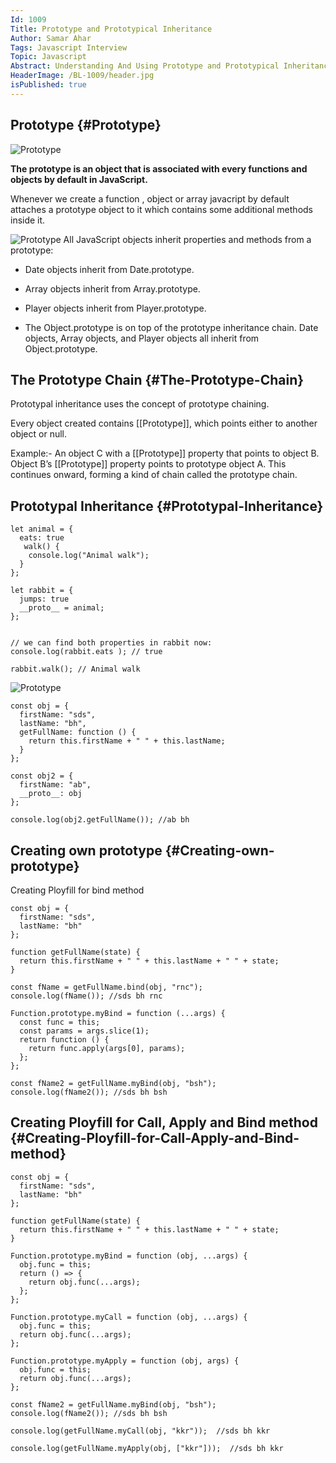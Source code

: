 ```yaml
---
Id: 1009
Title: Prototype and Prototypical Inheritance
Author: Samar Ahar
Tags: Javascript Interview
Topic: Javascript
Abstract: Understanding And Using Prototype and Prototypical Inheritance in JavaScript
HeaderImage: /BL-1009/header.jpg
isPublished: true
---
```


## Prototype {#Prototype}

![Prototype](/BL-1009/object-prototype-empty.svg)

**The prototype is an object that is associated with every functions and objects by default in JavaScript.**

Whenever we create a function , object or array javacript by default attaches a prototype object to it which contains some additional methods inside it.

![Prototype](/BL-1009/proto.png)
All JavaScript objects inherit properties and methods from a prototype:

- Date objects inherit from Date.prototype.
- Array objects inherit from Array.prototype.
- Player objects inherit from Player.prototype.

- The Object.prototype is on top of the prototype inheritance chain. Date objects, Array objects, and Player objects all inherit from Object.prototype.

## The Prototype Chain {#The-Prototype-Chain}

Prototypal inheritance uses the concept of prototype chaining.

Every object created contains [[Prototype]], which points either to another object or null.

Example:-
An object C with a [[Prototype]] property that points to object B. Object B’s [[Prototype]] property points to prototype object A. This continues onward, forming a kind of chain called the prototype chain.

## Prototypal Inheritance {#Prototypal-Inheritance}

```
let animal = {
  eats: true
   walk() {
    console.log("Animal walk");
  }
};

let rabbit = {
  jumps: true
  __proto__ = animal;
};


// we can find both properties in rabbit now:
console.log(rabbit.eats ); // true

rabbit.walk(); // Animal walk

```

![Prototype](/BL-1009/rabbit-animal-object.svg)

```
const obj = {
  firstName: "sds",
  lastName: "bh",
  getFullName: function () {
    return this.firstName + " " + this.lastName;
  }
};

const obj2 = {
  firstName: "ab",
  __proto__: obj
};

console.log(obj2.getFullName()); //ab bh
```

## Creating own prototype {#Creating-own-prototype}

Creating Ployfill for bind method

```
const obj = {
  firstName: "sds",
  lastName: "bh"
};

function getFullName(state) {
  return this.firstName + " " + this.lastName + " " + state;
}

const fName = getFullName.bind(obj, "rnc");
console.log(fName()); //sds bh rnc

Function.prototype.myBind = function (...args) {
  const func = this;
  const params = args.slice(1);
  return function () {
    return func.apply(args[0], params);
  };
};

const fName2 = getFullName.myBind(obj, "bsh");
console.log(fName2()); //sds bh bsh
```

## Creating Ployfill for Call, Apply and Bind method {#Creating-Ployfill-for-Call-Apply-and-Bind-method}

```
const obj = {
  firstName: "sds",
  lastName: "bh"
};

function getFullName(state) {
  return this.firstName + " " + this.lastName + " " + state;
}

Function.prototype.myBind = function (obj, ...args) {
  obj.func = this;
  return () => {
    return obj.func(...args);
  };
};

Function.prototype.myCall = function (obj, ...args) {
  obj.func = this;
  return obj.func(...args);
};

Function.prototype.myApply = function (obj, args) {
  obj.func = this;
  return obj.func(...args);
};

const fName2 = getFullName.myBind(obj, "bsh");
console.log(fName2()); //sds bh bsh

console.log(getFullName.myCall(obj, "kkr"));  //sds bh kkr

console.log(getFullName.myApply(obj, ["kkr"]));  //sds bh kkr
```
